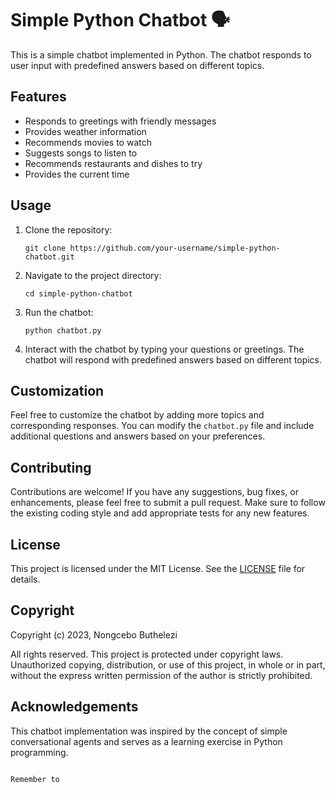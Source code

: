 
# Simple Python Chatbot 🗣️

This is a simple chatbot implemented in Python. The chatbot responds to user input with predefined answers based on different topics.

## Features

- Responds to greetings with friendly messages
- Provides weather information
- Recommends movies to watch
- Suggests songs to listen to
- Recommends restaurants and dishes to try
- Provides the current time

## Usage

1. Clone the repository:

   ```shell
   git clone https://github.com/your-username/simple-python-chatbot.git
   ```

2. Navigate to the project directory:

   ```shell
   cd simple-python-chatbot
   ```

3. Run the chatbot:

   ```shell
   python chatbot.py
   ```

4. Interact with the chatbot by typing your questions or greetings. The chatbot will respond with predefined answers based on different topics.

## Customization

Feel free to customize the chatbot by adding more topics and corresponding responses. You can modify the `chatbot.py` file and include additional questions and answers based on your preferences.

## Contributing

Contributions are welcome! If you have any suggestions, bug fixes, or enhancements, please feel free to submit a pull request. Make sure to follow the existing coding style and add appropriate tests for any new features.

## License

This project is licensed under the MIT License. See the [LICENSE](LICENSE) file for details.

## Copyright

Copyright (c) 2023, Nongcebo Buthelezi

All rights reserved. This project is protected under  copyright laws. Unauthorized copying, distribution, or use of this project, in whole or in part, without the express written permission of the author is strictly prohibited.

## Acknowledgements

This chatbot implementation was inspired by the concept of simple conversational agents and serves as a learning exercise in Python programming.

```

Remember to
